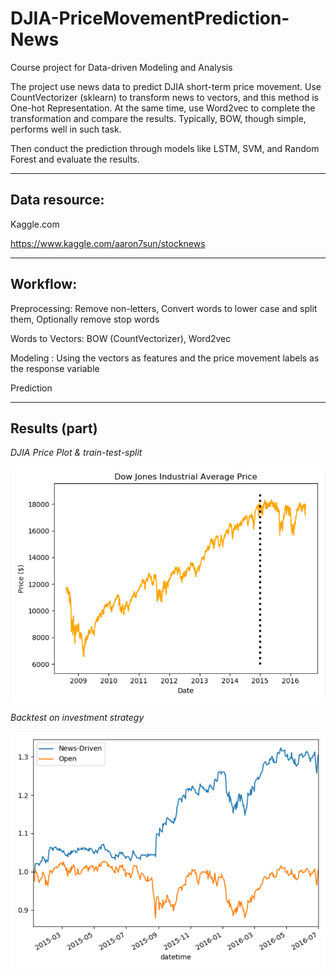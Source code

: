 # DJIA-PriceMovementPrediction-News
Course project for Data-driven Modeling and Analysis

The project use news data to predict DJIA short-term price movement. Use CountVectorizer (sklearn) to transform news to vectors, and this method is One-hot Representation. At the same time, use Word2vec to complete the transformation and compare the results.  Typically, BOW, though simple, performs well in such task. 

Then conduct the prediction through models like LSTM, SVM, and Random Forest and evaluate the results.
***
## Data resource:
Kaggle.com

https://www.kaggle.com/aaron7sun/stocknews
***
## Workflow:
Preprocessing: Remove non-letters, Convert words to lower case and split them, Optionally remove stop words

Words to Vectors: BOW (CountVectorizer), Word2vec

Modeling : Using the vectors as features and the price movement labels as the response variable

Prediction
***
## Results (part)
*DJIA Price Plot & train-test-split*

![image](https://github.com/sohlin/DJIA-PriceMovementPrediction-News/blob/master/image/pic2.PNG)

*Backtest on investment strategy*

![image](https://github.com/sohlin/DJIA-PriceMovementPrediction-News/blob/master/image/pic1.PNG)
